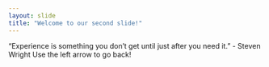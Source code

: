 ```yaml
---
layout: slide
title: "Welcome to our second slide!"
---
```

“Experience is something you don’t get until just after you need it.” - Steven Wright
Use the left arrow to go back!